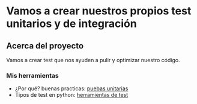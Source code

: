 # Vamos a crear nuestros propios test unitarios y de integración

## Acerca del proyecto
Vamos a crear test que nos ayuden a pulir y optimizar nuestro código.

### Mis herramientas
* ¿Por qué? buenas practicas: [puebas unitarias](https://yeeply.com/blog/tendencias-habilidades/que-son-pruebas-unitarias/)
* Tipos de test en python: [herramientas de test](https://openwebinars.net/blog/herramientas-de-testing-en-python/)
